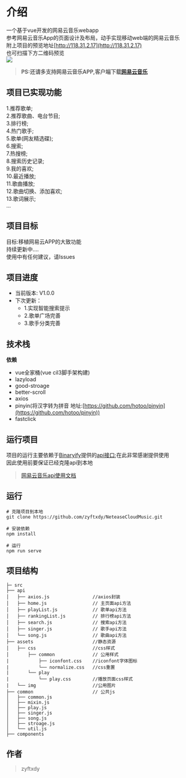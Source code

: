# 介绍

一个基于vue开发的网易云音乐webapp<br/>
参考网易云音乐App的页面设计及布局，动手实现移动web端的网易云音乐<br/>
附上项目的预览地址[http://118.31.2.17](http://118.31.2.17) <br/>
也可扫描下方二维码预览<br/>
![](http://118.31.2.17/code.png)
> **PS:还请多支持网易云音乐APP,客户端下载[网易云音乐](https://music.163.com/)**<br/>
## 项目已实现功能
1.推荐歌单;<br/>
2.推荐歌曲、电台节目;<br/>
3.排行榜;<br/>
4.热门歌手;<br/>
5.歌单(网友精选碟);<br/>
6.搜索;<br/>
7.热搜榜;<br/>
8.搜索历史记录;<br/>
9.我的喜欢;<br/>
10.最近播放;<br/>
11.歌曲播放;<br/>
12.歌曲切换、添加喜欢;<br/>
13.歌词展示;<br/>
...<br/>
## 项目目标
目标:移植网易云APP的大致功能 <br/>
持续更新中....<br/>
使用中有任何建议，请Issues<br/>
## 项目进度
* 当前版本: V1.0.0
* 下次更新：<br>
    + 1.实现智能搜索提示<br>
    + 2.歌单广场完善<br>
    + 3.歌手分类完善<br>
## 技术栈
**依赖**
* vue全家桶(vue cil3脚手架构建)<br/>
* lazyload<br/>
* good-stroage<br/>
* better-scroll<br/>
* axios<br/>
* pinyin(将汉字转为拼音 地址:[https://github.com/hotoo/pinyin](https://github.com/hotoo/pinyin))<br/>
* fastclick
## 运行项目
项目的运行主要依赖于[Binaryify](https://github.com/Binaryify)提供的[api接口](https://github.com/Binaryify/NeteaseCloudMusicApi);在此非常感谢提供使用<br>
因此使用前要保证已经克隆api到本地
> [网易云音乐api使用文档](https://binaryify.github.io/NeteaseCloudMusicApi/#/)
## 运行

```
# 克隆项目到本地
git clone https://github.com/zyftxdy/NeteaseCloudMusic.git
```
```
# 安装依赖
npm install
```
```
# 运行
npm run serve
```
## 项目结构
```
├─ src                   
├── api                                               
│   ├── axios.js                //axios封装
│   ├── home.js                 // 主页面api方法
│   ├── playList.js             // 歌单api方法
│   ├── rankingList.js          // 排行榜api方法
│   ├── search.js               // 搜索api方法
│   ├── singer.js               // 歌手api方法
│   └── song.js                 // 歌曲api方法
├── assets                      //静态资源
│   ├── css                     //css样式
│       ├── common              // 公用样式
|           ├── iconfont.css    //iconfont字体图标
|           └── normalize.css   //css重置
|       └── play                
|           └── play.css        //播放页面css样式
|   └── img                     //公用图片    
├── common                      // 公共js
│   ├── common.js                
│   ├── mixin.js                 
│   ├── play.js             
│   ├── singer.js          
│   ├── song.js               
│   ├── stroage.js              
│   └── util.js                 
├── components

```
## 作者
> zyftxdy
